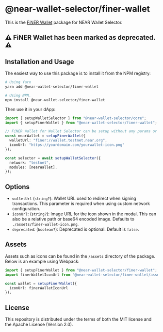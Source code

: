 # @near-wallet-selector/finer-wallet

This is the [FiNER Wallet](https://finerwallet.io/) package for NEAR Wallet Selector.
## ⚠️ FiNER Wallet has been marked as deprecated. ⚠️
## Installation and Usage

The easiest way to use this package is to install it from the NPM registry:

```bash
# Using Yarn
yarn add @near-wallet-selector/finer-wallet

# Using NPM.
npm install @near-wallet-selector/finer-wallet
```

Then use it in your dApp:

```ts
import { setupWalletSelector } from "@near-wallet-selector/core";
import { setupFinerWallet } from "@near-wallet-selector/finer-wallet";

// FiNER Wallet for Wallet Selector can be setup without any params or it can take two optional params.
const nearWallet = setupFinerWallet({
  walletUrl: "finer://wallet.testnet.near.org",
  iconUrl: "https://yourdomain.com/yourwallet-icon.png"
});

const selector = await setupWalletSelector({
  network: "testnet",
  modules: [nearWallet],
});
```

## Options

- `walletUrl` (`string?`): Wallet URL used to redirect when signing transactions. This parameter is required when using custom network configuration.
- `iconUrl`: (`string?`): Image URL for the icon shown in the modal. This can also be a relative path or base64 encoded image. Defaults to `./assets/finer-wallet-icon.png`.
- `deprecated`: (`boolean?`): Deprecated is optional. Default is `false`.

## Assets

Assets such as icons can be found in the `/assets` directory of the package. Below is an example using Webpack:

```ts
import { setupFinerWallet } from "@near-wallet-selector/finer-wallet";
import finerWalletIconUrl from "@near-wallet-selector/finer-wallet/assets/finer-wallet-icon.png";

const wallet = setupFinerWallet({
  iconUrl: finerWalletIconUrl
});
```

## License

This repository is distributed under the terms of both the MIT license and the Apache License (Version 2.0).
